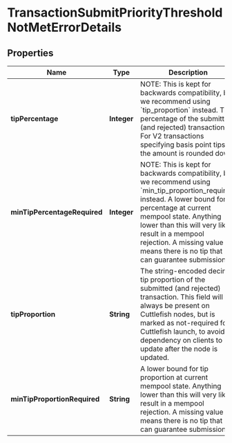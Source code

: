 

# TransactionSubmitPriorityThresholdNotMetErrorDetails


## Properties

| Name | Type | Description | Notes |
|------------ | ------------- | ------------- | -------------|
|**tipPercentage** | **Integer** | NOTE: This is kept for backwards compatibility, but we recommend using &#x60;tip_proportion&#x60; instead.  Tip percentage of the submitted (and rejected) transaction. For V2 transactions specifying basis point tips, the amount is rounded down.  |  |
|**minTipPercentageRequired** | **Integer** | NOTE: This is kept for backwards compatibility, but we recommend using &#x60;min_tip_proportion_required&#x60; instead.  A lower bound for tip percentage at current mempool state. Anything lower than this will very likely result in a mempool rejection. A missing value means there is no tip that can guarantee submission.  |  [optional] |
|**tipProportion** | **String** | The string-encoded decimal tip proportion of the submitted (and rejected) transaction.  This field will always be present on Cuttlefish nodes, but is marked as not-required for Cuttlefish launch, to avoid a dependency on clients to update after the node is updated.  |  [optional] |
|**minTipProportionRequired** | **String** | A lower bound for tip proportion at current mempool state. Anything lower than this will very likely result in a mempool rejection. A missing value means there is no tip that can guarantee submission.  |  [optional] |




